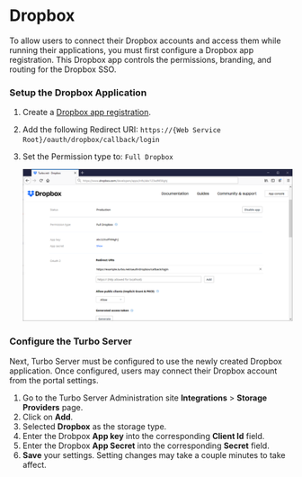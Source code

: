 # Dropbox

To allow users to connect their Dropbox accounts and access them while running their applications, you must first configure a Dropbox app registration. This Dropbox app controls the permissions, branding, and routing for the Dropbox SSO.

### Setup the Dropbox Application

1. Create a [Dropbox app registration](https://www.dropbox.com/developers/apps).

2. Add the following Redirect URI: `https://{Web Service Root}/oauth/dropbox/callback/login`

3. Set the Permission type to: `Full Dropbox`

   ![Dropbox Application Registration](../../images/dropbox-app.png)

### Configure the Turbo Server

Next, Turbo Server must be configured to use the newly created Dropbox application. Once configured, users may connect their Dropbox account from the portal settings.

1. Go to the Turbo Server Administration site **Integrations** > **Storage Providers** page.
2. Click on **Add**.
3. Selected **Dropbox** as the storage type.
4. Enter the Drobpox **App key** into the corresponding **Client Id** field.
5. Enter the Dropbox **App Secret** into the corresponding **Secret** field.
6. **Save** your settings. Setting changes may take a couple minutes to take affect.
